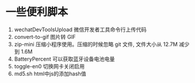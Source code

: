 # 一些便利脚本

1. wechatDevToolsUpload 微信开发者工具命令行上传代码
2. convert-to-gif 图片转 GIF
3. zip-mini 压缩小程序使用。压缩的时候忽略 git 文件, 文件大小从 12.7M 减少到 1.6M
4. BatteryPercent 可以获取蓝牙设备电池电量
5. toggle-en0 切换网卡关闭启用
5. md5.sh html中js的添加hash值